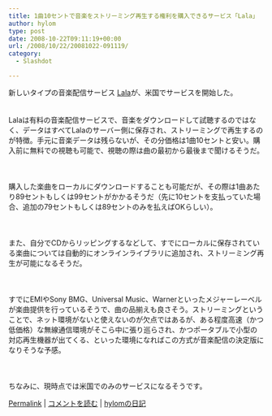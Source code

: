 ```yaml
---
title: 1曲10セントで音楽をストリーミング再生する権利を購入できるサービス「Lala」
author: hylom
type: post
date: 2008-10-22T09:11:19+00:00
url: /2008/10/22/20081022-091119/
category:
  - Slashdot

---
```

新しいタイプの音楽配信サービス [Lala][1]が、米国でサービスを開始した。  
</br>   
Lalaは有料の音楽配信サービスで、音楽をダウンロードして試聴するのではなく、データはすべてLalaのサーバー側に保存され、ストリーミングで再生するのが特徴。手元に音楽データは残らないが、その分価格は1曲10セントと安い。購入前に無料での視聴も可能で、視聴の際は曲の最初から最後まで聞けるそうだ。</br>  
</br>   
購入した楽曲をローカルにダウンロードすることも可能だが、その際は1曲あたり89セントもしくは99セントがかかるそうだ（先に10セントを支払っていた場合、追加の79セントもしくは89セントのみを払えばOKらしい）。</br>  
</br>   
また、自分でCDからリッピングするなどして、すでにローカルに保存されている楽曲については自動的にオンラインライブラリに追加され、ストリーミング再生が可能になるそうだ。</br>  
</br>   
すでにEMIやSony BMG、Universal Music、Warnerといったメジャーレーベルが楽曲提供を行っているそうで、曲の品揃えも良さそう。ストリーミングということで、ネット環境がないと使えないのが欠点ではあるが、ある程度高速（かつ低価格）な無線通信環境がそこら中に張り巡らされ、かつポータブルで小型の対応再生機器が出てくる、といった環境になればこの方式が音楽配信の決定版になりそうな予感。</br>  
</br>   
ちなみに、現時点では米国でのみのサービスになるそうです。</br> 

   [Permalink][2] |    [コメントを読む][3] |    [hylomの日記][4] 

</br>

 [1]: http://www.lala.com/
 [2]: http://slashdot.jp/~hylom/journal/456033
 [3]: http://slashdot.jp/~hylom/journal/456033#acomments
 [4]: http://slashdot.jp/~hylom/journal/
